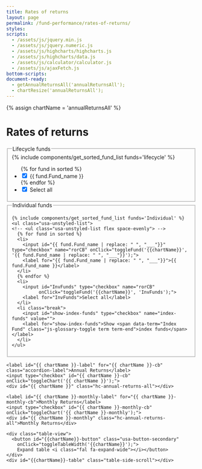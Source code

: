 ```yaml
---
title: Rates of returns
layout: page
permalink: /fund-performance/rates-of-returns/
styles:
scripts:
  - /assets/js/jquery.min.js
  - /assets/js/jquery.numeric.js
  - /assets/js/highcharts/highcharts.js
  - /assets/js/highcharts/data.js
  - /assets/js/calculator/calculator.js
  - /assets/js/ajaxFetch.js
bottom-scripts:
document-ready:
  - getAnnualReturnsAll('annualReturnsAll');
  - chartResize('annualReturnsAll');
---
```

{% assign chartName = 'annualReturnsAll' %}
# Rates of returns

<section class="fund-selection">
  <!-- LIFECYCLE FUNDS fieldset -->
  <fieldset class="usa-fieldset-inputs usa-sans lifecycle-funds">
    <legend>Lifecycle funds</legend>
    {% include components/get_sorted_fund_list funds='lifecycle' %}
    <ul class="usa-unstyled-list">
      {% for fund in sorted %}  
      <li>
        <input id="{{ fund.Fund_name | replace: " ", "___"}}" type="checkbox" name="rorCB"  checked
              onClick="toggleFund('{{chartName}}', '{{ fund.Fund_name | replace: " ", "___"}}');">
        <label for="{{ fund.Fund_name | replace: " ", "___"}}">{{ fund.Fund_name }}</label>
      </li>
      {% endfor %}
      <li>
        <input type="checkbox" name="rorCB" id="Lfunds" checked
              onClick="toggleFund('{{chartName}}', 'Lfunds');">
              <label for="Lfunds">Select all</label>
      </li>
    </ul>
  </fieldset>

  <!-- INDIVIDUAL FUNDS fieldset -->
  <fieldset class="usa-fieldset-inputs usa-sans individual-funds">
    <legend>Individual funds</legend>

    {% include components/get_sorted_fund_list funds='Individual' %}
    <ul class="usa-unstyled-list">
    <!-- <ul class="usa-unstyled-list flex space-evenly"> -->
      {% for fund in sorted %}    
      <li>
        <input id="{{ fund.Fund_name | replace: " ", "___"}}" type="checkbox" name="rorCB" onClick="toggleFund('{{chartName}}', '{{ fund.Fund_name | replace: " ", "___"}}');">
        <label for="{{ fund.Fund_name | replace: " ", "___"}}">{{ fund.Fund_name }}</label>
      </li>
      {% endfor %}
      <li>
        <input id="InvFunds" type="checkbox" name="rorCB"
              onClick="toggleFund('{{chartName}}', 'InvFunds');">
        <label for="InvFunds">Select all</label>
      </li>
      <li class="break">
        <input id="show-index-funds" type="checkbox" name="index-funds" value="">
        <label for="show-index-funds">Show <span data-term="Index Fund" class="js-glossary-toggle term term-end">index funds</span></label>
      </li>
    </ul>
  </fieldset>
</section>

<div id="{{chartName}}-div" class="usa-grid-full usa-layout-docs-main_content">
<div class="usa-width-one-whole" markdown="1">
  <section id="{{chartName}}-section" class="rates-of-returns">

    <label id="{{ chartName }}-label" for="{{ chartName }}-cb" class="accordion-label">Annual Returns</label>
    <input type="checkbox" id="{{ chartName }}-cb" onClick="toggleChart('{{ chartName }}');">
    <div id="{{ chartName }}" class="hc-annual-returns-all"></div>

    <label id="{{ chartName }}-monthly-label" for="{{ chartName }}-monthly-cb">Monthly Returns</label>
    <input type="checkbox" id="{{ chartName }}-monthly-cb" onClick="toggleChart('{{ chartName }}-monthly');">
    <div id="{{ chartName }}-monthly" class="hc-annual-returns-all">Monthly Returns</div>

    <div class="table-view">
      <button id="{{chartName}}-button" class="usa-button-secondary"
        onClick="toggleTableWidth('{{chartName}}');">
        Expand table <i class="fal fa-expand-wide"></i></button>
    </div>
    <div id="{{chartName}}-table" class="table-side-scroll"></div>
  </section>

</div> <!-- END div.usa-width-one-whole -->
</div> <!-- END div.usa-grid-full -->
